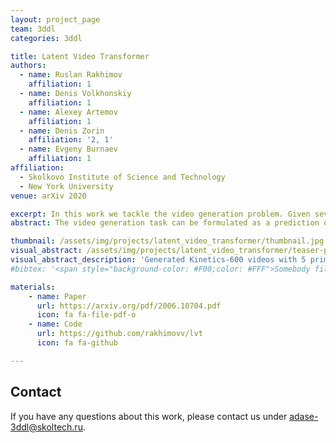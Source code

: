 ```yaml
---
layout: project_page
team: 3ddl
categories: 3ddl

title: Latent Video Transformer
authors:
  - name: Ruslan Rakhimov
    affiliation: 1
  - name: Denis Volkhonskiy
    affiliation: 1
  - name: Alexey Artemov
    affiliation: 1
  - name: Denis Zorin
    affiliation: '2, 1'
  - name: Evgeny Burnaev
    affiliation: 1
affiliation:
  - Skolkovo Institute of Science and Technology
  - New York University
venue: arXiv 2020

excerpt: In this work we tackle the video generation problem. Given several first frames, we predict the continuation of a video.
abstract: The video generation task can be formulated as a prediction of future video frames given some past frames. Recent generative models for videos face the problem of high computational requirements. Some models require up to $512$ Tensor Processing Units for parallel training. In this work, we address this problem via modeling the dynamics in a latent space. After the transformation of frames into the latent space, our model predicts latent representation for the next frames in an autoregressive manner. We demonstrate the performance of our approach on BAIR Robot Pushing and Kinetics-600 datasets. The approach tends to reduce requirements to 8 Graphical Processing Units for training the models while maintaining comparable generation quality.

thumbnail: /assets/img/projects/latent_video_transformer/thumbnail.jpg
visual_abstract: /assets/img/projects/latent_video_transformer/teaser-pic.jpg
visual_abstract_description: 'Generated Kinetics-600 videos with 5 priming frames.'
#bibtex: '<span style="background-color: #F00;color: #FFF">Somebody fill this with bibtex when it is published'

materials:
    - name: Paper
      url: https://arxiv.org/pdf/2006.10704.pdf
      icon: fa fa-file-pdf-o
    - name: Code
      url: https://github.com/rakhimovv/lvt
      icon: fa fa-github

---
```

## Contact
If you have any questions about this work, please contact us under [adase-3ddl@skoltech.ru](mailto:adase-3ddl@skoltech.ru).
